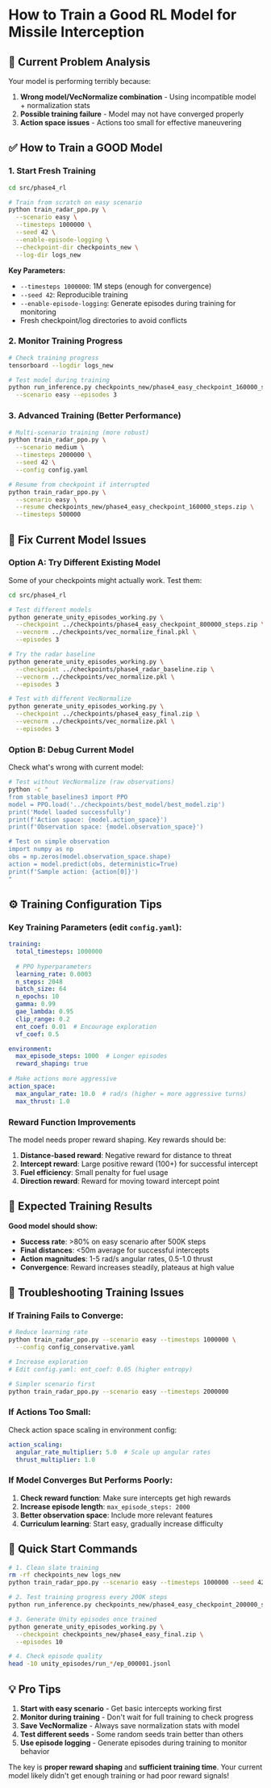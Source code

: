 # How to Train a Good RL Model for Missile Interception

## 🚨 Current Problem Analysis

Your model is performing terribly because:

1. **Wrong model/VecNormalize combination** - Using incompatible model + normalization stats
2. **Possible training failure** - Model may not have converged properly 
3. **Action space issues** - Actions too small for effective maneuvering

## ✅ How to Train a GOOD Model

### **1. Start Fresh Training**

```bash
cd src/phase4_rl

# Train from scratch on easy scenario
python train_radar_ppo.py \
  --scenario easy \
  --timesteps 1000000 \
  --seed 42 \
  --enable-episode-logging \
  --checkpoint-dir checkpoints_new \
  --log-dir logs_new
```

**Key Parameters:**
- `--timesteps 1000000`: 1M steps (enough for convergence)
- `--seed 42`: Reproducible training
- `--enable-episode-logging`: Generate episodes during training for monitoring
- Fresh checkpoint/log directories to avoid conflicts

### **2. Monitor Training Progress**

```bash
# Check training progress
tensorboard --logdir logs_new

# Test model during training
python run_inference.py checkpoints_new/phase4_easy_checkpoint_160000_steps.zip \
  --scenario easy --episodes 3
```

### **3. Advanced Training (Better Performance)**

```bash
# Multi-scenario training (more robust)
python train_radar_ppo.py \
  --scenario medium \
  --timesteps 2000000 \
  --seed 42 \
  --config config.yaml

# Resume from checkpoint if interrupted
python train_radar_ppo.py \
  --scenario easy \
  --resume checkpoints_new/phase4_easy_checkpoint_160000_steps.zip \
  --timesteps 500000
```

## 🔧 Fix Current Model Issues

### **Option A: Try Different Existing Model**

Some of your checkpoints might actually work. Test them:

```bash
cd src/phase4_rl

# Test different models
python generate_unity_episodes_working.py \
  --checkpoint ../checkpoints/phase4_easy_checkpoint_800000_steps.zip \
  --vecnorm ../checkpoints/vec_normalize_final.pkl \
  --episodes 3

# Try the radar baseline
python generate_unity_episodes_working.py \
  --checkpoint ../checkpoints/phase4_radar_baseline.zip \
  --vecnorm ../checkpoints/vec_normalize.pkl \
  --episodes 3

# Test with different VecNormalize
python generate_unity_episodes_working.py \
  --checkpoint ../checkpoints/phase4_easy_final.zip \
  --vecnorm ../checkpoints/vec_normalize.pkl \
  --episodes 3
```

### **Option B: Debug Current Model**

Check what's wrong with current model:

```bash
# Test without VecNormalize (raw observations)
python -c "
from stable_baselines3 import PPO
model = PPO.load('../checkpoints/best_model/best_model.zip')
print('Model loaded successfully')
print(f'Action space: {model.action_space}')
print(f'Observation space: {model.observation_space}')

# Test on simple observation
import numpy as np
obs = np.zeros(model.observation_space.shape)
action = model.predict(obs, deterministic=True)
print(f'Sample action: {action[0]}')
"
```

## ⚙️ Training Configuration Tips

### **Key Training Parameters** (edit `config.yaml`):

```yaml
training:
  total_timesteps: 1000000
  
  # PPO hyperparameters
  learning_rate: 0.0003
  n_steps: 2048
  batch_size: 64
  n_epochs: 10
  gamma: 0.99
  gae_lambda: 0.95
  clip_range: 0.2
  ent_coef: 0.01  # Encourage exploration
  vf_coef: 0.5

environment:
  max_episode_steps: 1000  # Longer episodes
  reward_shaping: true
  
# Make actions more aggressive
action_space:
  max_angular_rate: 10.0  # rad/s (higher = more aggressive turns)
  max_thrust: 1.0
```

### **Reward Function Improvements**

The model needs proper reward shaping. Key rewards should be:

1. **Distance-based reward**: Negative reward for distance to threat
2. **Intercept reward**: Large positive reward (100+) for successful intercept
3. **Fuel efficiency**: Small penalty for fuel usage
4. **Direction reward**: Reward for moving toward intercept point

## 🎯 Expected Training Results

**Good model should show:**
- **Success rate**: >80% on easy scenario after 500K steps
- **Final distances**: <50m average for successful intercepts  
- **Action magnitudes**: 1-5 rad/s angular rates, 0.5-1.0 thrust
- **Convergence**: Reward increases steadily, plateaus at high value

## 🐛 Troubleshooting Training Issues

### **If Training Fails to Converge:**

```bash
# Reduce learning rate
python train_radar_ppo.py --scenario easy --timesteps 1000000 \
  --config config_conservative.yaml

# Increase exploration
# Edit config.yaml: ent_coef: 0.05 (higher entropy)

# Simpler scenario first
python train_radar_ppo.py --scenario easy --timesteps 2000000
```

### **If Actions Too Small:**

Check action space scaling in environment config:
```yaml
action_scaling:
  angular_rate_multiplier: 5.0  # Scale up angular rates
  thrust_multiplier: 1.0
```

### **If Model Converges But Performs Poorly:**

1. **Check reward function**: Make sure intercepts get high rewards
2. **Increase episode length**: `max_episode_steps: 2000` 
3. **Better observation space**: Include more relevant features
4. **Curriculum learning**: Start easy, gradually increase difficulty

## 🚀 Quick Start Commands

```bash
# 1. Clean slate training
rm -rf checkpoints_new logs_new
python train_radar_ppo.py --scenario easy --timesteps 1000000 --seed 42

# 2. Test training progress every 200K steps  
python run_inference.py checkpoints_new/phase4_easy_checkpoint_200000_steps.zip --episodes 5

# 3. Generate Unity episodes once trained
python generate_unity_episodes_working.py \
  --checkpoint checkpoints_new/phase4_easy_final.zip \
  --episodes 10

# 4. Check episode quality
head -10 unity_episodes/run_*/ep_000001.jsonl
```

## 💡 Pro Tips

1. **Start with easy scenario** - Get basic intercepts working first
2. **Monitor during training** - Don't wait for full training to check progress  
3. **Save VecNormalize** - Always save normalization stats with model
4. **Test different seeds** - Some random seeds train better than others
5. **Use episode logging** - Generate episodes during training to monitor behavior

The key is **proper reward shaping** and **sufficient training time**. Your current model likely didn't get enough training or had poor reward signals!